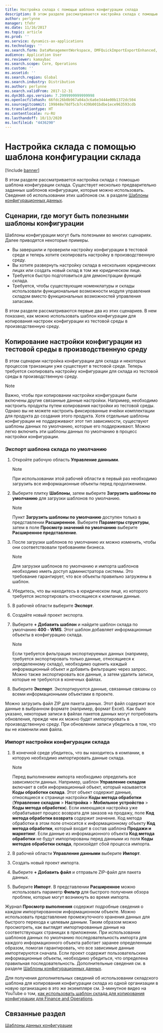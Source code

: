 ```yaml
---
title: Настройка склада с помощью шаблона конфигурации склада
description: В этом разделе рассматривается настройка склада с помощью шаблона конфигурации склада.
author: perlynne
manager: tfehr
ms.date: 11/16/2017
ms.topic: article
ms.prod: ''
ms.service: dynamics-ax-applications
ms.technology: ''
ms.search.form: DataManagementWorkspace, DMFQuickImportExportEnhanced, DMFDefinitionGroupTemplate, DMFEntityTemplateDefinitionLoadDialog
audience: Application User
ms.reviewer: kamaybac
ms.search.scope: Core, Operations
ms.custom: ''
ms.assetid: ''
ms.search.region: Global
ms.search.industry: Distribution
ms.author: perlynne
ms.search.validFrom: 2017-12-31
ms.dyn365.ops.version: 7.2999999999999998
ms.openlocfilehash: 66fdc26b0b967a04a3c6a6e3444e00b1372dc504
ms.sourcegitcommit: 199848e78df5cb7c439b001bdbe1ece963593cdb
ms.translationtype: HT
ms.contentlocale: ru-RU
ms.lasthandoff: 10/13/2020
ms.locfileid: "4436290"
---
```

# <a name="set-up-a-warehouse-by-using-a-warehouse-configuration-template"></a>Настройка склада с помощью шаблона конфигурации склада

[!include [banner](../includes/banner.md)]

В этом разделе рассматривается настройка склада с помощью шаблона конфигурации склада. Существует несколько предварительно заданных шаблонов конфигурации, которые можно использовать. Сведения об использовании этих шаблонов см. в разделе [Шаблоны конфигурационных данных](../../dev-itpro/data-entities/configuration-data-templates.md).

## <a name="scenarios-where-configuration-templates-can-be-helpful"></a>Сценарии, где могут быть полезными шаблоны конфигурации

Шаблоны конфигурации могут быть полезными во многих сценариях. Далее приводятся некоторые примеры.

- Вы завершили и проверили настройку конфигурации в тестовой среде и теперь хотите скопировать настройку в производственную среду.
- Вы хотите развернуть настройку склада в нескольких юридических лицах или создать новый склад в том же юридическом лице.
- Требуется быстро подготовиться для демонстрации функций склада.
- Требуется, чтобы существующие номенклатуры и склады использовали функциональные возможности модуля управления складом вместо функциональных возможностей управления запасами.

В этом разделе рассматриваются первые два из этих сценариев. В нем показано, как можно использовать шаблон конфигурации для копирования настроек конфигурации из тестовой среды в производственную среду.

## <a name="copy-a-configuration-setup-from-a-test-environment-to-a-production-environment"></a>Копирование настройки конфигурации из тестовой среды в производственную среду

В этом сценарии настройка конфигурации для склада и некоторых процессов транзакции уже существует в тестовой среде. Теперь требуется скопировать настройку конфигурации для склада из тестовой среды в производственную среду.

> [!NOTE]
> Важно, чтобы при копировании настройки конфигурации были включены другие связанные данные настройки. Например, необходимо настроить продукты путем копирования настройки из тестовой среды. Однако вы не можете настроить фиксированные ячейки комплектации для продукта до создания этого продукта. Хотя отдельные шаблоны конфигурации не поддерживают этот тип зависимости, существуют шаблоны данных по умолчанию, которые его поддерживают. Можно легко включить эти шаблоны данных по умолчанию в процесс настройки конфигурации.

### <a name="export-a-default-warehouse-template"></a>Экспорт шаблона склада по умолчанию 

1. Откройте рабочую область **Управление данными**.

    > [!NOTE]
    > При использовании этой рабочей области в первый раз необходимо загрузить все информационные объекты перед продолжением.

2. Выберите плитку **Шаблоны**, затем выберите **Загрузить шаблоны по умолчанию** для загрузки шаблонов по умолчанию.

    > [!NOTE]
    > Пункт **Загрузить шаблоны по умолчанию** доступен только в представлении **Расширенное**. Выберите **Параметры структуры**, затем в поле **Просмотр значений по умолчанию** выберите **Расширенное представление**.

3. После загрузки шаблонов по умолчанию их можно изменить, чтобы они соответствовали требованиям бизнеса.

    > [!NOTE]
    > Для загрузки шаблонов по умолчанию и импорта шаблонов необходимо иметь доступ администратора системы. Это требование гарантирует, что все объекты правильно загружены в шаблон.

4. Убедитесь, что вы находитесь в юридическом лице, из которого требуется экспортировать относящиеся к компании данные.
5. В рабочей области выберите **Экспорт**.
6. Создайте новый проект экспорта.
7. Выберите **+ Добавить шаблон** и найдите шаблон склада по умолчанию **400 - WMS**. Этот шаблон добавляет информационные объекты в конфигурацию склада.

    > [!NOTE]
    > Если требуется фильтрация экспортируемых данных (например, требуется экспортировать только данные, относящиеся к определенному складу), необходимо оценить каждый информационный объект и добавить фильтрацию через запрос. Можно также экспортировать все данные, а затем удалить записи, которые не требуются в конечных файлах.

8. Выберите **Экспорт**. Экспортируются данные, связанные связаны со всеми информационными объектами в проекте.

Можно загрузить файл ZIP для пакета данных. Этот файл содержит все данные в выбранном формате (например, формат Excel). Как было указано, некоторые записи в файлах пакетов данных могут потребовать обновления, прежде чем их можно будет импортировать в производственную среду. При обновлении записи убедитесь в том, что вы не изменили имя файла.

### <a name="import-a-warehouse-configuration-setup"></a>Импорт настройки конфигурации склада

1. В конечной среде убедитесь, что вы находитесь в компании, в которую необходимо импортировать данные склада.

    > [!NOTE]
    > Перед выполнением импорта необходимо определить все зависимости данных. Например, шаблон **Управление складом** включает в себя информационный объект, который называется **Коды обработки склада**. Этот объект содержит данные, относящиеся к странице настройки **Коды метода обработки** (**Управление складом** > **Настройка** > **Мобильное устройство** > **Коды метода обработки**). Если имеющаяся настройка уже обрабатывает процесс возврата для заказов на продажу, поле **Код метода обработки возврата** содержит значение. Код метода обработки в этом поле относится к информационному объекту **Код метода обработки**, который входит в состав шаблона **Продажи и маркетинг**. Если данные из информационного объекта **Код метода обработки** не будут импортированы перед данными из поля **Коды методов обработки склада**, произойдет сбой процесса импорта.

2. В рабочей области **Управление данными** выберите **Импорт**.
3. Создать новый проект импорта.
4. Выберите **+ Добавить файл** и отправьте ZIP-файл для пакета данных.
5. Выберите **Импорт**. В представлении **Расширенное** можно использовать параметр **Фильтр** для быстрого получения обзора проблем, которые могут возникнуть во время импорта.

Журнал **Просмотр выполнения** содержит подробные сведения о каждом импортированном информационном объекте. Можно использовать представление промежуточного хранения данных для быстрого перехода к целевым данным. Таким образом можно просмотреть, как выглядят импортированные данные на соответствующих страницах в приложении. При использовании шаблонов данных по умолчанию последовательность импорта для каждого информационного объекта работает заранее определенным образом, помогая гарантировать, что все зависимые данные импортируются сначала. Если проект содержит пользовательские информационные объекты, необходимо убедиться, что определена правильная последовательность. Дополнительные сведения см. в разделе [Шаблоны конфигурационных данных](../../dev-itpro/data-entities/configuration-data-templates.md).

Для получения дополнительных сведений об использовании складского шаблона для копирования конфигурации склада из одной организации в новую организацию в это же экземпляре см. 3-минутное видео на YouTube о том, [как использовать шаблон склада для копирования конфигурации для Finance and Operations](https://www.youtube.com/watch?v=K2WIfFlqJYs).

## <a name="related-topic"></a>Связанные раздел

[Шаблоны данных конфигурации](../../dev-itpro/data-entities/configuration-data-templates.md)
